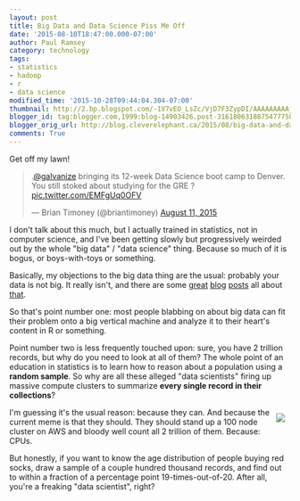 ```yaml
---
layout: post
title: Big Data and Data Science Piss Me Off
date: '2015-08-10T18:47:00.000-07:00'
author: Paul Ramsey
category: technology
tags:
- statistics
- hadoop
- r
- data science
modified_time: '2015-10-28T09:44:04.304-07:00'
thumbnail: http://2.bp.blogspot.com/-1V7vEO_LsZc/VjD7F3ZypDI/AAAAAAAAAjQ/piC2pyiUQ40/s72-c/350px-Normal_Distribution_PDF.svg.png
blogger_id: tag:blogger.com,1999:blog-14903426.post-3161806318875477758
blogger_orig_url: http://blog.cleverelephant.ca/2015/08/big-data-and-data-science-piss-me-off.html
comments: True
---
```


Get off my lawn!

<blockquote class="twitter-tweet" lang="en"><p lang="en" dir="ltr">.<a href="https://twitter.com/galvanize">@galvanize</a> bringing its 12-week Data Science boot camp to Denver. &#10;&#10;You still stoked about studying for the GRE ? <a href="http://t.co/EMFgUq0OFV">pic.twitter.com/EMFgUq0OFV</a></p>&mdash; Brian Timoney (@briantimoney) <a href="https://twitter.com/briantimoney/status/630906976508121088">August 11, 2015</a></blockquote>
<script async src="//platform.twitter.com/widgets.js" charset="utf-8"></script>

I don't talk about this much, but I actually trained in statistics, not in computer science, and I've been getting slowly but progressively weirded out by the whole "big data" / "data science" thing. Because so much of it is bogus, or boys-with-toys or something.

Basically, my objections to the big data thing are the usual: probably your data is not big. It really isn't, and there are some [great](https://www.chrisstucchio.com/blog/2013/hadoop_hatred.html) [blog](https://news.ycombinator.com/item?id=5696451) [posts](https://www.compose.io/articles/you-dont-have-big-data/) all about [that](https://www.chrisstucchio.com/blog/2013/hadoop_hatred.html).

So that's point number one: most people blabbing on about big data can fit their problem onto a big vertical machine and analyze it to their heart's content in R or something.

Point number two is less frequently touched upon: sure, you have 2 trillion records, but why do you need to look at all of them? The whole point of an education in statistics is to learn how to reason about a population using a **random sample**. So why are all these alleged "data scientists" firing up massive compute clusters to summarize **every single record in their collections**?

<img border="0" src="http://2.bp.blogspot.com/-1V7vEO_LsZc/VjD7F3ZypDI/AAAAAAAAAjQ/piC2pyiUQ40/s320/350px-Normal_Distribution_PDF.svg.png" style="float:right; padding:10px;" />I'm guessing it's the usual reason: because they can. And because the current meme is that they should. They should stand up a 100 node cluster on AWS and bloody well count all 2 trillion of them. Because: CPUs.

But honestly, if you want to know the age distribution of people buying red socks, draw a sample of a couple hundred thousand records, and find out to within a fraction of a percentage point 19-times-out-of-20. After all, you're a freaking "data scientist", right?